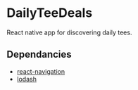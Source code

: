 # DailyTeeDeals

React native app for discovering daily tees.

## Dependancies
* [react-navigation](https://github.com/react-community/react-navigation)
* [lodash](https://github.com/lodash/lodash)
